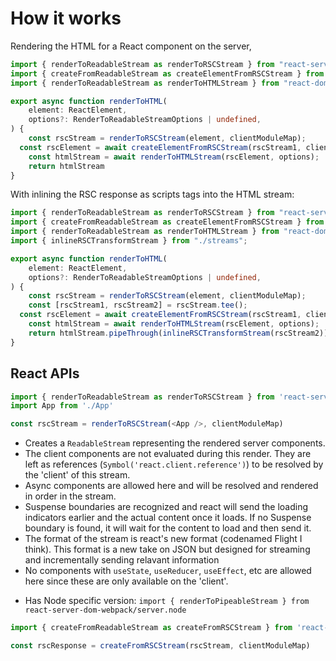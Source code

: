 # How it works

Rendering the HTML for a React component on the server,

```ts
import { renderToReadableStream as renderToRSCStream } from "react-server-dom-webpack/server.edge";
import { createFromReadableStream as createElementFromRSCStream } from "react-server-dom-webpack/client.browser";
import { renderToReadableStream as renderToHTMLStream } from "react-dom/server.edge";

export async function renderToHTML(
	element: ReactElement,
	options?: RenderToReadableStreamOptions | undefined,
) {
	const rscStream = renderToRSCStream(element, clientModuleMap);
  const rscElement = await createElementFromRSCStream(rscStream1, clientModuleMap);
	const htmlStream = await renderToHTMLStream(rscElement, options);
	return htmlStream
}

```

With inlining the RSC response as scripts tags into the HTML stream:

```ts
import { renderToReadableStream as renderToRSCStream } from "react-server-dom-webpack/server.edge";
import { createFromReadableStream as createElementFromRSCStream } from "react-server-dom-webpack/client.browser";
import { renderToReadableStream as renderToHTMLStream } from "react-dom/server.edge";
import { inlineRSCTransformStream } from "./streams";

export async function renderToHTML(
	element: ReactElement,
	options?: RenderToReadableStreamOptions | undefined,
) {
	const rscStream = renderToRSCStream(element, clientModuleMap);
	const [rscStream1, rscStream2] = rscStream.tee();
  const rscElement = await createElementFromRSCStream(rscStream1, clientModuleMap);
	const htmlStream = await renderToHTMLStream(rscElement, options);
	return htmlStream.pipeThrough(inlineRSCTransformStream(rscStream2));
}

```

## React APIs

```ts
import { renderToReadableStream as renderToRSCStream } from 'react-server-dom-webpack/server.edge'
import App from './App'

const rscStream = renderToRSCStream(<App />, clientModuleMap)
```

* Creates a `ReadableStream` representing the rendered server components.
* The client components are not evaluated during this render. They are left as references (`Symbol('react.client.reference')`) to be resolved by the 'client' of this stream. 
* Async components are allowed here and will be resolved and rendered in order in the stream. 
* Suspense boundaries are recognized and react will send the loading indicators earlier and the actual content once it loads. If no Suspense boundary is found, it will wait for the content to load and then send it. 
* The format of the stream is react's new format (codenamed Flight I think). This format is a new take on JSON but designed for streaming and incrementally sending relavant information
* No components with `useState`, `useReducer`, `useEffect`, etc are allowed here since these are only available on the 'client'.
- Has Node specific version: `import { renderToPipeableStream } from react-server-dom-webpack/server.node`

```ts
import { createFromReadableStream as createFromRSCStream } from 'react-server-dom-webpack/client.browser'

const rscResponse = createFromRSCStream(rscStream, clientModuleMap)
```